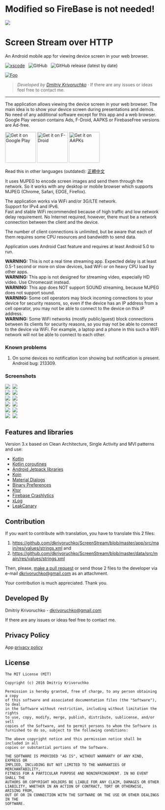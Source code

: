 # Modified so FireBase is not needed!

![](screenshots/about_image_full.png)
# Screen Stream over HTTP
An Android mobile app for viewing device screen in your web browser.

[![xscode](https://img.shields.io/badge/Available%20on-xs%3Acode-blue?style=?style=plastic&logo=appveyor&logo=data:image/png;base64,iVBORw0KGgoAAAANSUhEUgAAAEAAAABACAMAAACdt4HsAAAAGXRFWHRTb2Z0d2FyZQBBZG9iZSBJbWFnZVJlYWR5ccllPAAAAAZQTFRF////////VXz1bAAAAAJ0Uk5T/wDltzBKAAAAlUlEQVR42uzXSwqAMAwE0Mn9L+3Ggtgkk35QwcnSJo9S+yGwM9DCooCbgn4YrJ4CIPUcQF7/XSBbx2TEz4sAZ2q1RAECBAiYBlCtvwN+KiYAlG7UDGj59MViT9hOwEqAhYCtAsUZvL6I6W8c2wcbd+LIWSCHSTeSAAECngN4xxIDSK9f4B9t377Wd7H5Nt7/Xz8eAgwAvesLRjYYPuUAAAAASUVORK5CYII=)](https://xscode.com/dkrivoruchko/ScreenStream) &nbsp; ![GitHub](https://img.shields.io/github/license/dkrivoruchko/ScreenStream) &nbsp; ![GitHub release (latest by date)](https://img.shields.io/github/v/release/dkrivoruchko/ScreenStream) 

[![Foo](https://xscode.com/assets/promo-banner.svg)](https://xscode.com/dkrivoruchko/ScreenStream)

> *Developed by [Dmitriy Krivoruchko](dkrivoruchko@gmail.com)* &middot; If there are any issues or ideas feel free to contact me.
----

The application allows viewing the device screen in your web browser. The main idea is to show your device screen during presentations and demos.
No need of any additional software except for this app and a web browser. Google Play version contains Ads, F-Droid, AAPKS or FirebaseFree versions are Ad-free.

<a href='https://play.google.com/store/apps/details?id=info.dvkr.screenstream'><img alt='Get it on Google Play' src='https://play.google.com/intl/en_us/badges/images/generic/en_badge_web_generic.png' height="100"/></a> <a href="https://f-droid.org/packages/info.dvkr.screenstream/" target="_blank"><img src="https://f-droid.org/badge/get-it-on.png" alt="Get it on F-Droid" height="100"/></a> <a href="https://aapks.com/apk/screen-stream/"><img src="https://aapks.com/get.png" alt="Get it on AAPKs" height="100"/></a>

Read this in other languages (outdated): [正體中文](README.zh-tw.md)

It uses MJPEG to encode screen images and send them through the network. So it works with any desktop or mobile browser which supports MJPEG (Chrome, Safari, EDGE, Firefox).

The application works via WiFi and/or 3G/LTE network.<br>
Support for IPv4 and IPv6.<br>
Fast and stable WiFi recommended because of high traffic and low network delay requirement.
No Internet required, however, there must be a network connection between the client and the device.

The number of client connections is unlimited, but be aware that each of them requires some CPU resources and bandwidth to send data.

Application uses Android Cast feature and requires at least Android 5.0 to run.

**WARNING:** This is not a real time streaming app. Expected delay is at least 0.5-1 second or more on slow devices, bad WiFi or on heavy CPU load by other apps.<br>
**WARNING:** This app is not designed for streaming video, especially HD video. Use Chromecast instead.<br>
**WARNING:** This app does NOT support SOUND streaming, because MJPEG does not support sound.<br>
**WARNING:** Some cell operators may block incoming connections to your device for security reasons, so, even if the device has an IP address from a cell operator, you may not be able to connect to the device on this IP address.<br>
**WARNING:** Some WiFi networks (mostly public/guest) block connections between its clients for security reasons, so you may not be able to connect to the device via WiFi. For example, a laptop and a phone in this such a WiFi network will not be able to connect to each other.

### Known problems

1. On some devices no notification icon showing but notification is present. Android bug: 213309.

### Screenshots

![](screenshots/screenshot_1.png)&nbsp;
![](screenshots/screenshot_2.png)<br>
![](screenshots/screenshot_3.png)&nbsp;
![](screenshots/screenshot_4.png)<br>
![](screenshots/screenshot_5.png)&nbsp;
![](screenshots/screenshot_6.png)<br>
![](screenshots/screenshot_7.png)&nbsp;
![](screenshots/screenshot_8.png)<br>
![](screenshots/screenshot_9.png)&nbsp;
![](screenshots/screenshot_10.png)<br>
![](screenshots/screenshot_11.png)&nbsp;
![](screenshots/screenshot_12.png)


## Features and libraries

Version 3.x based on Clean Architecture, Single Activity and MVI patterns and use:
* [Kotlin](https://kotlinlang.org)
* [Kotlin coroutines](https://github.com/Kotlin/kotlinx.coroutines)
* [Android Jetpack libraries](https://developer.android.com/jetpack/)
* [Koin](https://github.com/Ekito/koin)
* [Material Dialogs](https://github.com/afollestad/material-dialogs)
* [Binary Preferences](https://github.com/iamironz/binaryprefs)
* [Ktor](https://ktor.io/)
* [Firebase Crashlytics](https://firebase.google.com/docs/crashlytics)
* [xLog](https://github.com/elvishew/xLog)
* [LeakCanary](https://github.com/square/leakcanary)

## Contribution

If you want to contribute with translation, you have to translate this 2 files:

1. https://github.com/dkrivoruchko/ScreenStream/blob/master/app/src/main/res/values/strings.xml and
2. https://github.com/dkrivoruchko/ScreenStream/blob/master/data/src/main/res/values/strings.xml

Then, please, [make a pull request](https://help.github.com/en/articles/creating-a-pull-request) or send those 2 files to the developer via e-mail <dkrivoruchko@gmail.com> as an attachment.

Your contribution is much appreciated. Thank you.

## Developed By

Dmitriy Krivoruchko - <dkrivoruchko@gmail.com>

If there are any issues or ideas feel free to contact me.

## Privacy Policy

App [privacy policy](https://github.com/dkrivoruchko/ScreenStream/blob/master/PrivacyPolicy.md)

## License

```
The MIT License (MIT)

Copyright (c) 2016 Dmitriy Krivoruchko

Permission is hereby granted, free of charge, to any person obtaining a copy
of this software and associated documentation files (the "Software"), to deal
in the Software without restriction, including without limitation the rights
to use, copy, modify, merge, publish, distribute, sublicense, and/or sell
copies of the Software, and to permit persons to whom the Software is
furnished to do so, subject to the following conditions:

The above copyright notice and this permission notice shall be included in all
copies or substantial portions of the Software.

THE SOFTWARE IS PROVIDED "AS IS", WITHOUT WARRANTY OF ANY KIND, EXPRESS OR
IMPLIED, INCLUDING BUT NOT LIMITED TO THE WARRANTIES OF MERCHANTABILITY,
FITNESS FOR A PARTICULAR PURPOSE AND NONINFRINGEMENT. IN NO EVENT SHALL THE
AUTHORS OR COPYRIGHT HOLDERS BE LIABLE FOR ANY CLAIM, DAMAGES OR OTHER
LIABILITY, WHETHER IN AN ACTION OF CONTRACT, TORT OR OTHERWISE, ARISING FROM,
OUT OF OR IN CONNECTION WITH THE SOFTWARE OR THE USE OR OTHER DEALINGS IN THE
SOFTWARE.
```
